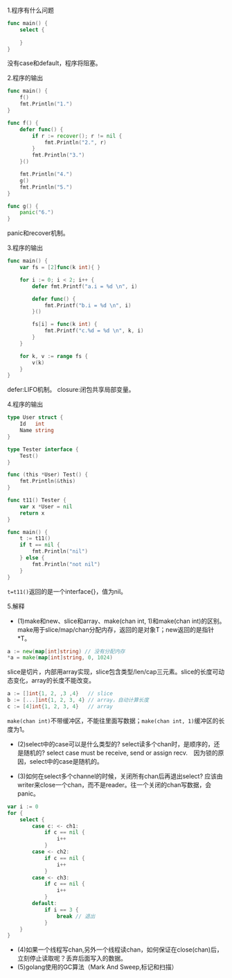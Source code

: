 1.程序有什么问题
```go
func main() {
    select {
    
    }
}
```
没有case和default，程序将阻塞。


2.程序的输出
```go
func main() {
    f()
    fmt.Println("1.")
}

func f() {
    defer func() {
        if r := recover(); r != nil {
            fmt.Println("2.", r)
        }
		fmt.Println("3.")
    }()

    fmt.Println("4.")
    g()
    fmt.Println("5.")
}

func g() {
    panic("6.")
}
```
panic和recover机制。


3.程序的输出
```go
func main() {
	var fs = [2]func(k int){ }

	for i := 0; i < 2; i++ {
		defer fmt.Printf("a.i = %d \n", i)

		defer func() {
			fmt.Printf("b.i = %d \n", i) 
		}()

		fs[i] = func(k int) {
			fmt.Printf("c.%d = %d \n", k, i)
		}
	}

	for k, v := range fs {
		v(k)
	}
}
```
defer:LIFO机制。
closure:闭包共享局部变量。


4.程序的输出
```go
type User struct {
	Id   int
	Name string
}

type Tester interface {
	Test()
}

func (this *User) Test() {
	fmt.Println(&this)
}

func t11() Tester {
	var x *User = nil
	return x
}

func main() {
	t := t11()
	if t == nil {
		fmt.Println("nil")
	} else {
		fmt.Println("not nil")
	}
}
```
`t=t11()`返回的是一个interface{}，值为nil。


5.解释
*	(1)make和new、slice和array、make(chan int, 1)和make(chan int)的区别。
make用于slice/map/chan分配内存，返回的是对象T；new返回的是指针*T。
```go
a := new(map[int]string) // 没有分配内存
*a = make(map[int]string, 0, 1024)
```
slice是切片，内部用array实现，slice包含类型/len/cap三元素。slice的长度可动态变化，array的长度不能改变。
```go
a := []int{1, 2, ,3 ,4}   // slice
b := [...]int{1, 2, 3, 4} // array，自动计算长度
c := [4]int{1, 2, 3, 4}   // array
```

`make(chan int)`不带缓冲区，不能往里面写数据；`make(chan int, 1)`缓冲区的长度为1。

*	(2)select中的case可以是什么类型的? select读多个chan时，是顺序的，还是随机的?
select case must be receive, send or assign recv.　因为锁的原因，select中的case是随机的。

*	(3)如何在select多个channel的时候，关闭所有chan后再退出select?
应该由writer来close一个chan，而不是reader。往一个关闭的chan写数据，会panic。
```go
var i := 0
for {
	select {
		case c: <- ch1:
			if c == nil {
				i++
			}
		case <- ch2:
			if c == nil {
				i++
			}
		case <- ch3:
			if c == nil {
				i++
			}
		default:
			if i == 3 {
				break // 退出
			}
	}
}
```

*	(4)如果一个线程写chan,另外一个线程读chan，如何保证在close(chan)后，立刻停止读取呢？丢弃后面写入的数据。
*	(5)golang使用的GC算法（Mark And Sweep,标记和扫描）


